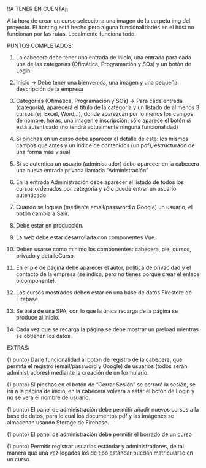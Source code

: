 !!A TENER EN CUENTA¡¡

A la hora de crear un curso selecciona una imagen de la carpeta img del proyecto.
El hosting está hecho pero alguna funcionalidades en el host no funcionan por las rutas.
Localmente funciona todo.

PUNTOS COMPLETADOS:

1. La cabecera debe tener una entrada de inicio, una entrada para cada una de las 
categorías (Ofimática, Programación y SOs) y un botón de Login.

2. Inicio → Debe tener una bienvenida, una imagen y una pequeña descripción de la 
empresa

3. Categorías (Ofimática, Programación y SOs) → Para cada entrada (categoría), aparecerá 
el título de la categoría y un listado de al menos 3 cursos (ej. Excel, Word,..), donde 
aparezcan por lo menos los campos de nombre, horas, una imagen e inscripción, sólo
aparece el botón si está autenticado (no tendrá actualmente ninguna funcionalidad)

4. Si pinchas en un curso debe aparecer el detalle de este: los mismos campos que antes y 
un índice de contenidos (un pdf), estructurado de una forma más visual

5. Si se autentica un usuario (administrador) debe aparecer en la cabecera una nueva 
entrada privada llamada “Administración”

6. En la entrada Administración debe aparecer el listado de todos los cursos ordenados por 
categoría y sólo puede entrar un usuario autenticado

7. Cuando se loguea (mediante email/password o Google) un usuario, el botón cambia a 
Salir.

8. Debe estar en producción.

9. La web debe estar desarrollada con componentes Vue.

10. Deben usarse como mínimo los componentes: cabecera, pie, cursos, privado y 
detalleCurso.
11. En el pie de página debe aparecer el autor, política de privacidad y el contacto de la 
empresa (se indica, pero no tienes porque crear el enlace o componente). 

12. Los cursos mostrados deben estar en una base de datos Firestore de Firebase.

13. Se trata de una SPA, con lo que la única recarga de la página se produce al inicio.

14. Cada vez que se recarga la página se debe mostrar un preload mientras se obtienen los 
datos.

EXTRAS:

(1 punto) Darle funcionalidad al botón de registro de la cabecera, que permita el registro 
(email/password y Google) de usuarios (todos serán administradores) mediante la 
creación de un formulario. 

(1 punto) Si pinchas en el botón de “Cerrar Sesión” se cerrará la sesión, se irá a la página 
de inicio, en la cabecera volverá a estar el botón de Login y no se verá el nombre de 
usuario.

(1 punto) El panel de administración debe permitir añadir nuevos cursos a la base de 
datos, para lo cual los documentos pdf y las imágenes se almacenan usando Storage de 
Firebase.

(1 punto) El panel de administración debe permitir el borrado de un curso

(1 punto) Permitir registrar usuarios estándar y administradores, de tal manera que una 
vez logados los de tipo estándar puedan matricularse en un curso.
